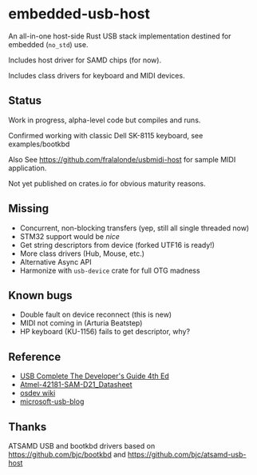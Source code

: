 # embedded-usb-host
An all-in-one host-side Rust USB stack implementation destined for embedded (`no_std`) use.

Includes host driver for SAMD chips (for now). 

Includes class drivers for keyboard and MIDI devices.

## Status
Work in progress, alpha-level code but compiles and runs.

Confirmed working with classic Dell SK-8115 keyboard, see examples/bootkbd

Also See https://github.com/fralalonde/usbmidi-host for sample MIDI application.

Not yet published on crates.io for obvious maturity reasons.

## Missing
- Concurrent, non-blocking transfers (yep, still all single threaded now)
- STM32 support would be _nice_
- Get string descriptors from device (forked UTF16 is ready!)
- More class drivers (Hub, Mouse, etc.)
- Alternative Async API
- Harmonize with `usb-device` crate for full OTG madness

## Known bugs
- Double fault on device reconnect (this is new)
- MIDI not coming in (Arturia Beatstep)
- HP keyboard (KU-1156) fails to get descriptor, why?

## Reference
- [USB Complete The Developer's Guide 4th Ed](https://doc.lagout.org/science/0_Computer%20Science/9_Others/9_Misc/USB%20Complete%20The%20Developer's%20Guide%204th%20Ed.pdf)
- [Atmel-42181-SAM-D21_Datasheet](https://community.atmel.com/sites/default/files/forum_attachments/SAM-D21-Family-Datasheet-DS40001882B.pdf)
- [osdev wiki](https://wiki.osdev.org/USB#Functions)
- [microsoft-usb-blog](https://techcommunity.microsoft.com/t5/microsoft-usb-blog/how-does-usb-stack-enumerate-a-device/ba-p/270685)

## Thanks
ATSAMD USB and bootkbd drivers based on https://github.com/bjc/bootkbd and https://github.com/bjc/atsamd-usb-host
